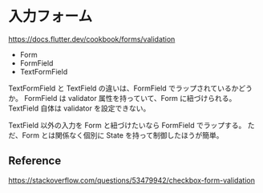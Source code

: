 # 入力フォーム

https://docs.flutter.dev/cookbook/forms/validation

-   Form
-   FormField
-   TextFormField

TextFormField と TextField の違いは、FormField でラップされているかどうか。
FormField は validator 属性を持っていて、Form に紐づけられる。
TextField 自体は validator を設定できない。

TextField 以外の入力を Form と紐づけたいなら FormField でラップする。
ただ、Form とは関係なく個別に State を持って制御したほうが簡単。

## Reference

https://stackoverflow.com/questions/53479942/checkbox-form-validation
